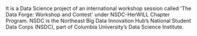 It is a Data Science project of an international workshop session called 'The Data Forge: Workshop and Contest' under NSDC-HerWILL Chapter Program.
NSDC is the Northeast Big Data Innovation Hub’s National Student Data Corps (NSDC), part of Columbia University’s Data Science Institute.
